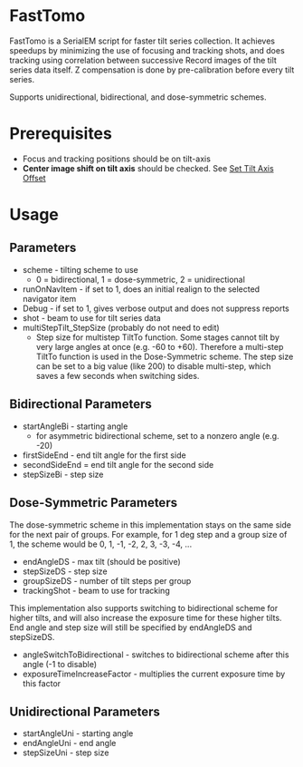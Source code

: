 # FastTomo

FastTomo is a SerialEM script for faster tilt series collection. It achieves speedups by minimizing the use of focusing and tracking shots, and does tracking using correlation between successive Record images of the tilt series data itself. Z compensation is done by pre-calibration before every tilt series.

Supports unidirectional, bidirectional, and dose-symmetric schemes.


# Prerequisites

- Focus and tracking positions should be on tilt-axis
- **Center image shift on tilt axis** should be checked. See [Set Tilt Axis Offset](https://bio3d.colorado.edu/SerialEM/hlp/html/menu_tasks.htm#hid_tasks_settiltaxisoffset)


# Usage
## Parameters
- scheme - tilting scheme to use
    - 0 = bidirectional, 1 = dose-symmetric, 2 = unidirectional
- runOnNavItem - if set to 1, does an initial realign to the selected navigator item
- Debug - if set to 1, gives verbose output and does not suppress reports
- shot - beam to use for tilt series data
- multiStepTilt_StepSize (probably do not need to edit)
    - Step size for multistep TiltTo function. Some stages cannot tilt by very large angles at once (e.g. -60 to +60). Therefore a multi-step TiltTo function is used in the Dose-Symmetric scheme. The step size can be set to a big value (like 200) to disable multi-step, which saves a few seconds when switching sides.

## Bidirectional Parameters
- startAngleBi - starting angle
    - for asymmetric bidirectional scheme, set to a nonzero angle (e.g. -20)
- firstSideEnd - end tilt angle for the first side
- secondSideEnd = end tilt angle for the second side
- stepSizeBi - step size

## Dose-Symmetric Parameters
The dose-symmetric scheme in this implementation stays on the same side for the next pair of groups. For example, for 1 deg step and a group size of 1, the scheme would be 0, 1, -1, -2, 2, 3, -3, -4, ...
- endAngleDS - max tilt (should be positive)
- stepSizeDS - step size
- groupSizeDS - number of tilt steps per group
- trackingShot - beam to use for tracking

This implementation also supports switching to bidirectional scheme for higher tilts, and will also increase the exposure time for these higher tilts. End angle and step size will still be specified by endAngleDS and stepSizeDS.
- angleSwitchToBidirectional - switches to bidirectional scheme after this angle (-1 to disable)
- exposureTimeIncreaseFactor - multiplies the current exposure time by this factor

## Unidirectional Parameters
- startAngleUni - starting angle
- endAngleUni - end angle
- stepSizeUni - step size